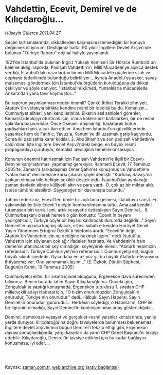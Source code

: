 # Vahdettin, Ecevit, Demirel ve de Kılıçdaroğlu...

*Hüseyin Gülerce 2011.04.27*

<td class="columnist-detail">
<p>Seçim tartışmalarında, dikkatlerden kaçmasını istemediğim bir konuya değinmek istiyorum. Geçtiğimiz hafta, 90 yıldır İngiltere Devlet Arşivi'nde bulunan "Türkiye Raporu" orijinal haliyle yayımlandı.</p>
<p>
<div id="haberMetinDiv">
<p>1921'de İstanbul'da bulunan İngiliz Yüksek Komiseri Sir Horace Rumbold'un kaleme aldığı raporda, Padişah Vahdettin'in, Millî Mücadele'ye açıkça destek verdiği, İstanbul'daki nazırlardan birinin Millî Mücadele güçlerine silah ve cephane tedarikinde bulunduğu belirtiliyor... Ayrıca Anadolu'ya asker, savaş malzemesi göndermek için İstanbul'da örgütlerin kurulduğuna da dikkat çekiliyor ve şöyle deniyor: "İstanbul hükümeti, Yunanlılarla mücadelede Ankara'dan yana tavır koymuştur..."
<p>Bu raporun yayımlanması neden önemli? Çünkü İttihat Terakki zihniyeti, Atatürk'ün vefatıyla birlikte kendine resmî bir ideoloji buldu: Kemalizm... Cumhuriyet elitleri, yani kendilerini bu ülkenin asıl sahipleri görenler, Kemalist ideolojiyi oturtmak için, mana köklerimizi baltalarken, bir de resmî yalanlara başvurdular. Önce Osmanlı düşmanlığı başlatarak bütün padişahları hain, alçak ilan ettiler. Ama hem İstanbul'un güzelliklerinde yaşamak hem de Fatih'e, Yavuz'a, Kanuni'ye dil uzatmak garip kaçıyordu. Sonra iki padişahta karar kıldılar. 2. Abdülhamit ve son padişah Vahdettin'e saldırdılar. İşte İngiltere Devlet Arşivi'ndeki belge, en büyük resmî propagandayı çürütüyor, Kemalist ideolojinin temellerini sarsıyor...
<p>Konunun önemini hatırlatmak için Padişah Vahdettin'le ilgili bir Ecevit-Demirel karşılaştırması yapmamız gerekiyor. Rahmetli Ecevit, 17 Temmuz 2005'te, Zaman'a (arkadaşımız Ömer Şahin'e) konuşmuş ve Vahdettin'e "vatan haini" denilmesine karşı çıkarak şöyle demişti: "Kurtuluş Savaşı'na açıktan olmasa bile belirgin şekilde destek oldu. İstanbul'dan ayrılacağı zaman devletin elinde külliyetli altın ve para vardı. O, çok az bir miktar aldı. İstese tümünü alabilirdi. Saygıdeğer bir davranışta bulundu."
<p>Tahmin edersiniz, Ecevit'ten böyle bir açıklama gelmesi, statükoyu sarstı. En yakınındakiler bile Ecevit'i eleştiri bombardımanına tuttu. Ama asıl kendini tutamayan biri vardı. İsmi, artık vesayetle özdeşleşen Sayın Demirel... 9. Cumhurbaşkanı olarak hemen o gün konuştu: "Ecevit'in beyanı yadırgatıcıdır, Türkiye böyle bir beyanı kaldıracak durumda değildir..." Sayın Demirel'in uykusu kaçmış olacak, ertesi sabah erkenden Hürriyet Genel Yayın Yönetmeni Ertuğrul Özkök'ü telefonla aradı. "Ecevit'in değil, Atatürk'ün Vahdettin için ne dediğine bakmak lazım." dedi. Nutuk'ta, Vahdettin için söylenen çok ağır ifadeleri hatırlattı. Ve Vahdettin'e hain demenin utanılacak bir şey olmadığını söyleyerek ekledi: "Atatürk hepimizin referansıdır. Türkiye Cumhuriyeti'nin referansıdır. Cumhuriyetçi elit, bugün büyük sıkıntı içindedir. Oysa daha en az yüz yıl bu büyük Atatürk referansına ihtiyacımız var. Onu sarsmamak lazım..." (E. Özkök, Dünün Şüphesi, Bugünün Kanıtı, 19 Temmuz 2005)
<p>Cumhuriyetçi elitin, bir sıkıntı içinde olduğunu, Ergenekon dava sürecinden biliyoruz. Benim burada lafım Sayın Kılıçdaroğlu'na. Önceki gün, Zonguldak'ta yaptığı konuşmada, Ergenekon tutuklusu 1. sıradan CHP milletvekili adayı Haberal için, "O bizim onurumuzdur, Zonguldak'ın onurudur, Türkiye'nin onurudur." dedi. Hâlbuki Sayın Haberal, Sayın Demirel'in onurudur, gururudur... Herkesin söylediği, o Haberal'ın, CHP ile bir ilgisinin olmadığı, Sayın Demirel'in kontenjanından aday gösterildiğidir...
<p>Demirel, demokrasi-vesayet ve gerçekler-resmî yalanlar konularında, yanlış yerde duruyor. Kılıçdaroğlu'na doğru tavsiyelerde bulunması beklenemez. İngiltere devlet arşivlerinin bugün Demirel'i tekzip ettiği gibi, Ergenekon davası sonuçlandığında, yargı kararları da yarın CHP Genel Başkanı'nı tekzip edebilir. Kılıçdaroğlu, Demirel'in tavsiye ettikleri için bu kadar bağlayıcı konuşmasa, iyi eder.... </p></p></p></p></p></p></div>
</p>


<p><br>
		 </br></p></td>

Kaynak: [zaman.com.tr](http://zaman.com.tr/yazar.do?yazino=1126578), [web.archive.org (arşiv bağlantısı)](http://web.archive.org/web/20110830063121/http://www.zaman.com.tr:80/yazar.do?yazino=1126578)
